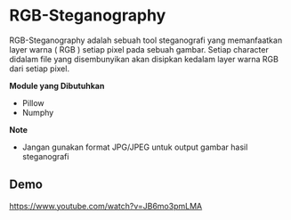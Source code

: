 # RGB-Steganography
RGB-Steganography adalah sebuah tool steganografi yang memanfaatkan layer warna ( RGB ) setiap pixel pada sebuah gambar. Setiap character didalam file yang disembunyikan akan disipkan kedalam layer warna RGB dari setiap pixel.

**Module yang Dibutuhkan**
- Pillow
- Numphy

**Note**
- Jangan gunakan format JPG/JPEG untuk output gambar hasil steganografi

## Demo
https://www.youtube.com/watch?v=JB6mo3pmLMA
